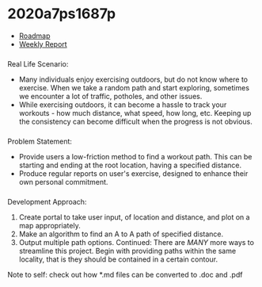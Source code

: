 # 2020a7ps1687p


* [Roadmap](docs/roadmap.md)
* [Weekly Report](docs/report.md)

### 
Real Life Scenario:
* Many individuals enjoy exercising outdoors, but do not know where to exercise. When we take a random path and start exploring, sometimes we encounter a lot of traffic, potholes, and other issues.
* While exercising outdoors, it can become a hassle to track your workouts - how much distance, what speed, how long, etc. Keeping up the consistency can become difficult when the progress is not obvious. 

###
Problem Statement: 
* Provide users a low-friction method to find a workout path. This can be starting and ending at the root location, having a specified distance.
* Produce regular reports on user's exercise, designed to enhance their own personal commitment.

###
Development Approach:
1. Create portal to take user input, of location and distance, and plot on a map appropriately.
2. Make an algorithm to find an A to A path of specified distance.
3. Output multiple path options.
Continued: There are *MANY* more ways to streamline this project. Begin with providing paths within the same locality, that is they should be contained in a certain contour.

Note to self:
check out how *.md files can be converted to .doc and .pdf


